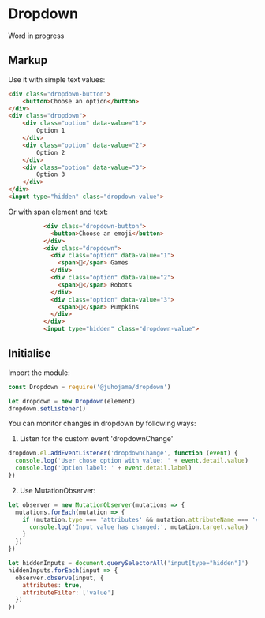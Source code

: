 # Dropdown

Word in progress

## Markup

Use it with simple text values:

```HTML
<div class="dropdown-button">
    <button>Choose an option</button>
</div>
<div class="dropdown">
    <div class="option" data-value="1">
        Option 1
    </div>
    <div class="option" data-value="2">
        Option 2
    </div>
    <div class="option" data-value="3">
        Option 3
    </div>
</div>
<input type="hidden" class="dropdown-value">
```

Or with span element and text:

```HTML
          <div class="dropdown-button">
            <button>Choose an emoji</button>
          </div>
          <div class="dropdown">
            <div class="option" data-value="1">
              <span>👾</span> Games
            </div>
            <div class="option" data-value="2">
              <span>🤖</span> Robots
            </div>
            <div class="option" data-value="3">
              <span>🎃</span> Pumpkins
            </div>
          </div>
          <input type="hidden" class="dropdown-value">
```

## Initialise

Import the module:

```javascript
const Dropdown = require('@juhojama/dropdown')
```

```javascript
let dropdown = new Dropdown(element)
dropdown.setListener()
```

You can monitor changes in dropdown by following ways:

1.  Listen for the custom event 'dropdownChange'

```javascript
dropdown.el.addEventListener('dropdownChange', function (event) {
  console.log('User chose option with value: ' + event.detail.value)
  console.log('Option label: ' + event.detail.label)
})
```

2.  Use MutationObserver:

```javascript
let observer = new MutationObserver(mutations => {
  mutations.forEach(mutation => {
    if (mutation.type === 'attributes' && mutation.attributeName === 'value') {
      console.log('Input value has changed:', mutation.target.value)
    }
  })
})

let hiddenInputs = document.querySelectorAll('input[type="hidden"]')
hiddenInputs.forEach(input => {
  observer.observe(input, {
    attributes: true,
    attributeFilter: ['value']
  })
})
```
